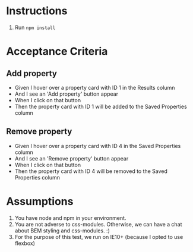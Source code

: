 # Instructions
1. Run `npm install`

# Acceptance Criteria
## Add property
* Given I hover over a property card with ID 1 in the Results column
* And I see an 'Add property' button appear
* When I click on that button
* Then the property card with ID 1 will be added to the Saved Properties column

## Remove property
* Given I hover over a property card with ID 4 in the Saved Properties column
* And I see an 'Remove property' button appear
* When I click on that button
* Then the property card with ID 4 will be removed to the Saved Properties column


# Assumptions
1. You have node and npm in your environment.
2. You are not adverse to css-modules. Otherwise, we can have a chat about BEM styling and css-modules. :)
3. For the purpose of this test, we run on IE10+ (because I opted to use flexbox)